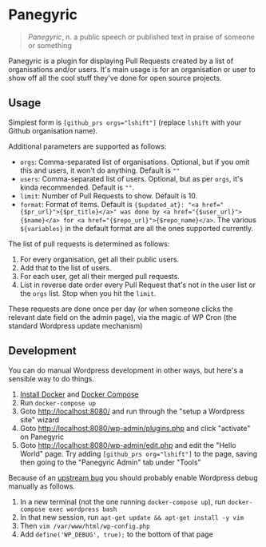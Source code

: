 Panegyric
=========

> _Panegyric_, n. a public speech or published text in praise of someone or something

Panegyric is a plugin for displaying Pull Requests created by a list of organisations and/or users. It's main usage is for an organisation or user to show off all the cool stuff they've done for open source projects.

Usage
-----
Simplest form is `[github_prs orgs="lshift"]` (replace `lshift` with your Github organisation name).

Additional parameters are supported as follows:
* `orgs`: Comma-separated list of organisations. Optional, but if you omit this and users, it won't do anything. Default is `""`
* `users`: Comma-separated list of users. Optional, but as per `orgs`, it's kinda recommended. Default is `""`.
* `limit`: Number of Pull Requests to show. Default is 10.
* `format`: Format of items. Default is `{$updated_at}: "<a href="{$pr_url}">{$pr_title}</a>" was done by <a href="{$user_url}">{$name}</a> for <a href="{$repo_url}">{$repo_name}</a>`. The various `${variables}` in the default format are all the ones supported currently.

The list of pull requests is determined as follows:
1. For every organisation, get all their public users.
2. Add that to the list of users.
3. For each user, get all their merged pull requests.
4. List in reverse date order every Pull Request that's not in the user list or the `orgs` list. Stop when you hit the `limit`.

These requests are done once per day (or when someone clicks the relevant date field on the admin page), via the magic of WP Cron (the standard Wordpress update mechanism)

Development
-----------

You can do manual Wordpress development in other ways, but here's a sensible way to do things.

1. [Install Docker](https://docs.docker.com/engine/installation/) and [Docker Compose](https://docs.docker.com/compose/install/)
2. Run `docker-compose up`
3. Goto [http://localhost:8080/](http://localhost:8080/) and run through the "setup a Wordpress site" wizard
4. Goto [http://localhost:8080/wp-admin/plugins.php](http://localhost:8080/wp-admin/plugins.php) and click "activate" on Panegyric
5. Goto [http://localhost:8080/wp-admin/edit.php](http://localhost:8080/wp-admin/edit.php) and edit the "Hello World" page. Try adding `[github_prs org="lshift"]` to the page, saving then going to the "Panegyric Admin" tab under "Tools"

Because of an [upstream bug](https://github.com/docker-library/wordpress/issues/200) you should probably enable Wordpress debug manually as follows.

1. In a new terminal (not the one running `docker-compose up`), run `docker-compose exec wordpress bash`
2. In that new session, run `apt-get update && apt-get install -y vim`
3. Then `vim /var/www/html/wp-config.php`
4. Add `define('WP_DEBUG', true);` to the bottom of that page